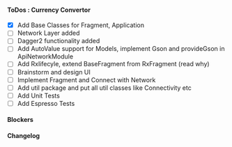 #### ToDos : Currency Convertor
 
   - [x] Add Base Classes for Fragment, Application
   - [ ] Network Layer added
   - [ ] Dagger2 functionality added
   - [ ] Add AutoValue support for Models, implement Gson and provideGson in ApiNetworkModule
   - [ ] Add Rxlifecyle, extend BaseFragment from RxFragment (read why)
   - [ ] Brainstorm and design UI
   - [ ] Implement Fragment and Connect with Network
   - [ ] Add util package and put all util classes like Connectivity etc
   - [ ] Add Unit Tests
   - [ ] Add Espresso Tests
   
#### Blockers

#### Changelog
